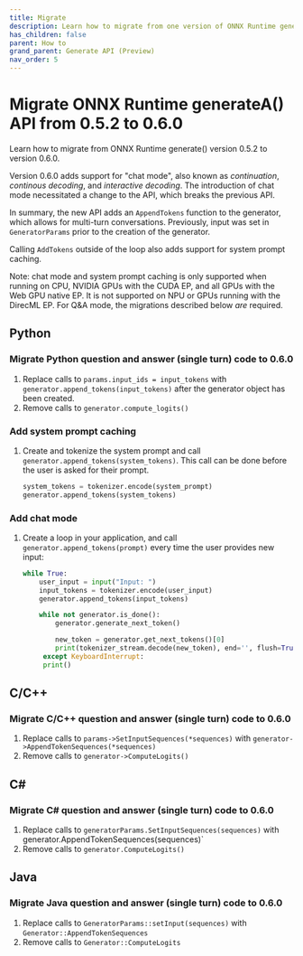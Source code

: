 ```yaml
---
title: Migrate
description: Learn how to migrate from one version of ONNX Runtime generate() API when there are breaking API changes
has_children: false
parent: How to
grand_parent: Generate API (Preview)
nav_order: 5
---
```


# Migrate ONNX Runtime generateA() API from 0.5.2 to 0.6.0

Learn how to migrate from ONNX Runtime generate() version 0.5.2 to version 0.6.0. 

Version 0.6.0 adds support for "chat mode", also known as _continuation_, _continous decoding_, and _interactive decoding_. The introduction of chat mode necessitated a change to the API, which breaks the previous API.

In summary, the new API adds an `AppendTokens` function to the generator, which allows for multi-turn conversations. Previously, input was set in `GeneratorParams` prior to the creation of the generator.

Calling `AddTokens` outside of the loop also adds support for system prompt caching.

Note: chat mode and system prompt caching is only supported when running on CPU, NVIDIA GPUs with the CUDA EP, and all GPUs with the Web GPU native EP. It is not supported on NPU or GPUs running with the DirecML EP. For Q&A mode, the migrations described below *are* required.

## Python

### Migrate Python question and answer (single turn) code to 0.6.0

1. Replace calls to `params.input_ids = input_tokens` with `generator.append_tokens(input_tokens)` after the generator object has been created.
2. Remove calls to `generator.compute_logits()`

### Add system prompt caching

1. Create and tokenize the system prompt and call `generator.append_tokens(system_tokens)`. This call can be done before the user is asked for their prompt.

   ```python
   system_tokens = tokenizer.encode(system_prompt)
   generator.append_tokens(system_tokens)
   ```

### Add chat mode

1. Create a loop in your application, and call `generator.append_tokens(prompt)` every time the user provides new input:
   
   ```python
   while True:
       user_input = input("Input: ")
       input_tokens = tokenizer.encode(user_input)
       generator.append_tokens(input_tokens)

       while not generator.is_done():
           generator.generate_next_token()

           new_token = generator.get_next_tokens()[0]
           print(tokenizer_stream.decode(new_token), end='', flush=True)
        except KeyboardInterrupt:
        print()
    ```

## C/C++ 

### Migrate C/C++ question and answer (single turn) code to 0.6.0

1. Replace calls to `params->SetInputSequences(*sequences)` with `generator->AppendTokenSequences(*sequences)`
2. Remove calls to `generator->ComputeLogits()`

## C#

### Migrate C# question and answer (single turn) code to 0.6.0

1. Replace calls to `generatorParams.SetInputSequences(sequences)` with generator.AppendTokenSequences(sequences)`
2. Remove calls to `generator.ComputeLogits()`

## Java

### Migrate Java question and answer (single turn) code to 0.6.0

1. Replace calls to `GeneratorParams::setInput(sequences)` with `Generator::AppendTokenSequences`
2. Remove calls to `Generator::ComputeLogits`